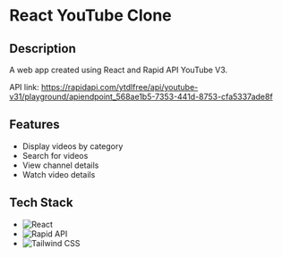 # React YouTube Clone

## Description
A web app created using React and Rapid API YouTube V3.

API link: https://rapidapi.com/ytdlfree/api/youtube-v31/playground/apiendpoint_568ae1b5-7353-441d-8753-cfa5337ade8f

## Features
- Display videos by category
- Search for videos
- View channel details
- Watch video details

## Tech Stack
- ![React](https://img.shields.io/badge/React-20232A?style=for-the-badge&logo=react&logoColor=61DAFB)
- ![Rapid API](https://img.shields.io/badge/RapidAPI-000000?style=for-the-badge&logo=rapidapi&logoColor=white)
- ![Tailwind CSS](https://img.shields.io/badge/Tailwind_CSS-38B2AC?style=for-the-badge&logo=tailwind-css&logoColor=white)
